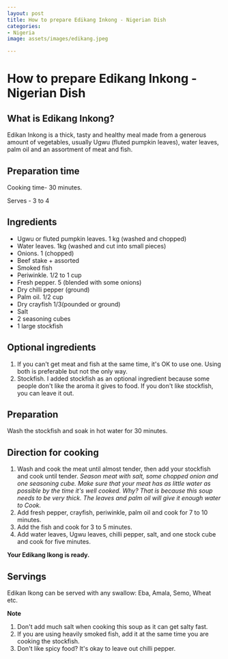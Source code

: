 ```yaml
---
layout: post
title: How to prepare Edikang Inkong - Nigerian Dish
categories:
- Nigeria
image: assets/images/edikang.jpeg

---
```


# How to prepare Edikang Inkong - Nigerian Dish

## What is Edikang Inkong?

Edikan Inkong is a thick, tasty and healthy meal made from a generous amount of vegetables, usually Ugwu (fluted pumpkin leaves), water leaves, palm oil and an assortment of meat and fish.

## Preparation time

Cooking time- 30 minutes.

Serves - 3 to 4

## Ingredients

* Ugwu or fluted pumpkin leaves. 1 kg (washed and chopped)
* Water leaves. 1kg (washed and cut into small pieces)
* Onions. 1 (chopped)
* Beef stake + assorted
* Smoked fish
* Periwinkle. 1/2 to 1 cup
* Fresh pepper. 5 (blended with some onions)
* Dry chilli pepper (ground)
* Palm oil. 1/2 cup
* Dry crayfish 1/3(pounded or ground)
* Salt
* 2 seasoning cubes
* 1 large stockfish

## Optional ingredients

1. If you can't get meat and fish at the same time, it's OK to use one. Using both is preferable but not the only way.
2. Stockfish. I added stockfish as an optional ingredient because some people don't like the aroma it gives to food. If you don't like stockfish, you can leave it out.

## Preparation

Wash the stockfish and soak in hot water for 30 minutes.

## Direction for cooking

1. Wash and cook the meat until almost tender, then add your stockfish and cook until tender.
   _Season meat with salt, some chopped onion and one seasoning cube._ _Make sure that your meat has as little water as possible by the time it's well cooked._ _Why? That is because this soup needs to be very thick. The leaves and palm oil will give it enough water to Cook._
2. Add fresh pepper, crayfish, periwinkle, palm oil and cook for 7 to 10 minutes.
3. Add the fish and cook for 3 to 5 minutes.
4. Add water leaves, Ugwu leaves, chilli pepper, salt, and one stock cube and cook for five minutes.

**Your Edikang Ikong is ready.**

## Servings

Edikan Ikong can be served with any swallow: Eba, Amala, Semo, Wheat etc.

**Note**

1. Don't add much salt when cooking this soup as it can get salty fast.
2. If you are using heavily smoked fish, add it at the same time you are cooking the stockfish.
3. Don't like spicy food? It's okay to leave out chilli pepper.
